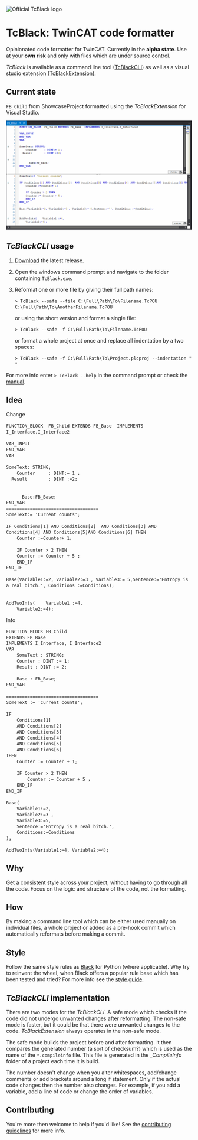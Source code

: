 ![Official TcBlack logo](logo/TcBlack_logo.png)

# TcBlack: TwinCAT code formatter

Opinionated code formatter for TwinCAT. Currently in the **alpha state**. Use at your **own risk** and only with files which are under source control.

_TcBlack_ is available as a command line tool ([TcBlackCLI](https://github.com/Roald87/TcBlack/releases/tag/v0.2.0)) as well as a visual studio extension ([TcBlackExtension](https://github.com/Roald87/TcBlack/releases/tag/TcBlackExtension_v0.1.0)). 

## Current state 

`FB_Child` from ShowcaseProject formatted using the _TcBlackExtension_ for Visual Studio. 

![tcblack_extension](tcblack_extension.gif)

## _TcBlackCLI_ usage

1. [Download](https://github.com/Roald87/TcBlack/releases/latest) the latest release. 
1. Open the windows command prompt and navigate to the folder containing `TcBlack.exe`.
1. Reformat one or more file by giving their full path names:

    ```
    > TcBlack --safe --file C:\Full\Path\To\Filename.TcPOU C:\Full\Path\To\AnotherFilename.TcPOU
    ```

    or using the short version and format a single file:

    ```
    > TcBlack --safe -f C:\Full\Path\To\Filename.TcPOU
    ```
    
    or format a whole project at once and replace all indentation by a two spaces:

    ```
    > TcBlack --safe -f C:\Full\Path\To\Project.plcproj --indentation "  "
    ```

For more info enter `> TcBlack --help` in the command prompt or check the 
[manual](docs/manual.md).

## Idea

Change

```
FUNCTION_BLOCK  FB_Child EXTENDS FB_Base  IMPLEMENTS I_Interface,I_Interface2

VAR_INPUT
END_VAR
VAR
    
SomeText: STRING;
	Counter		: DINT:= 1 ;
  Result		: DINT :=2;
    
    
      Base:FB_Base;
END_VAR
===================================
SomeText:= 'Current counts';

IF Conditions[1] AND Conditions[2]  AND Conditions[3] AND Conditions[4] AND Conditions[5]AND Conditions[6] THEN
	Counter :=Counter+ 1;

	IF Counter > 2 THEN
	Counter := Counter + 5 ;
	END_IF
END_IF

Base(Variable1:=2, Variable2:=3 , Variable3:= 5,Sentence:='Entropy is a real bitch.', Conditions :=Conditions);


AddTwoInts(    Variable1 :=4,
    Variable2:=4);
```

Into

```
FUNCTION_BLOCK FB_Child 
EXTENDS FB_Base 
IMPLEMENTS I_Interface, I_Interface2
VAR
    SomeText : STRING;
    Counter : DINT := 1;
    Result : DINT := 2;

    Base : FB_Base;
END_VAR

===================================
SomeText := 'Current counts';

IF 
    Conditions[1] 
    AND Conditions[2]
    AND Conditions[3] 
    AND Conditions[4] 
    AND Conditions[5]
    AND Conditions[6] 
THEN
    Counter := Counter + 1;

    IF Counter > 2 THEN
        Counter := Counter + 5 ;
    END_IF
END_IF

Base(
    Variable1:=2, 
    Variable2:=3 , 
    Variable3:=5,
    Sentence:='Entropy is a real bitch.', 
    Conditions:=Conditions
);

AddTwoInts(Variable1:=4, Variable2:=4);

```

## Why

Get a consistent style across your project, without having to go through all the code. Focus on the logic and structure of the code, not the formatting.

## How

By making a command line tool which can be either used manually on individual files, a whole project or added as a pre-hook commit which automatically reformats before making a commit.

## Style

Follow the same style rules as [Black](https://github.com/psf/black/) for Python (where applicable). Why try to reinvent the wheel, when Black offers a popular rule base which has been tested and tried? For more info see the [style guide](docs/style.md).

## _TcBlackCLI_ implementation

There are two modes for the _TcBlackCLI_. A safe mode which checks if the code did not undergo unwanted changes after reformatting. The non-safe mode is faster, but it could be that there were unwanted changes to the code. _TcBlackExtension_ always operates in the non-safe mode.

The safe mode builds the project before and after formatting. It then compares the generated number (a sort of checksum?) which is used as the name of the `*.compileinfo` file. This file is generated in the _\_CompileInfo_ folder of a project each time it is build.

The number doesn't change when you alter whitespaces, add/change comments or add brackets around a long if statement. Only if the actual code changes then the number also changes. For example, if you add a variable, add a line of code or change the order of variables.

## Contributing

You're more then welcome to help if you'd like! See the [contributing guidelines](CONTRIBUTING.md) for more info.
